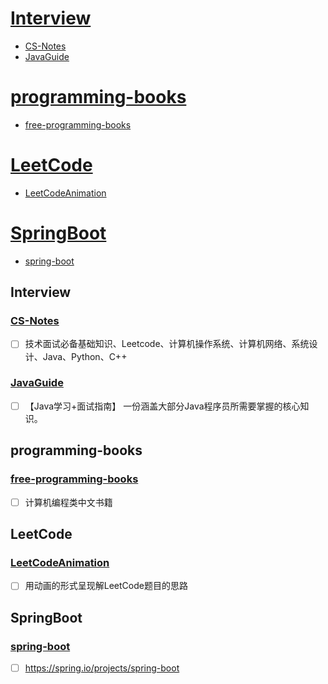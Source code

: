 # [Interview](#Interview)  
  - [CS-Notes](#CS-Notes)
  - [JavaGuide](#JavaGuide)
# [programming-books](#programming-books)
  - [free-programming-books](#free-programming-books)
# [LeetCode](#LeetCode)  
  - [LeetCodeAnimation](#LeetCodeAnimation)
# [SpringBoot](#SpringBoot)
  - [spring-boot](#spring-boot)

## Interview
### [CS-Notes](https://github.com/CyC2018/CS-Notes)  
  - [ ] 技术面试必备基础知识、Leetcode、计算机操作系统、计算机网络、系统设计、Java、Python、C++   
### [JavaGuide](https://github.com/Snailclimb/JavaGuide)  
  - [ ] 【Java学习+面试指南】 一份涵盖大部分Java程序员所需要掌握的核心知识。

## programming-books
### [free-programming-books](https://github.com/justjavac/free-programming-books-zh_CN)  
  - [ ] 计算机编程类中文书籍

## LeetCode
### [LeetCodeAnimation](https://github.com/MisterBooo/LeetCodeAnimation)  
  - [ ] 用动画的形式呈现解LeetCode题目的思路

## SpringBoot
### [spring-boot](https://github.com/spring-projects/spring-boot)  
  - [ ] https://spring.io/projects/spring-boot
